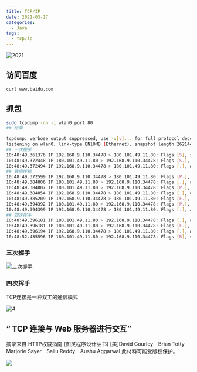 ```yaml
---
title: TCP/IP
date: 2021-03-17
categories:
  - Java
tags:
  - tcp/ip
---
```


![2021](https://gitee.com/snowyan/image/raw/master/md/2021-03-17_11-02.png)


<!-- more -->

## 访问百度

```bash
curl www.baidu.com
```

## 抓包

```bash
sudo tcpdump -nn -i wlan0 port 80
## 结果

tcpdump: verbose output suppressed, use -v[v]... for full protocol decode
listening on wlan0, link-type EN10MB (Ethernet), snapshot length 262144 bytes
## 三次握手
10:48:49.361376 IP 192.168.9.110.34478 > 180.101.49.11.80: Flags [S], seq 3423292822, win 64240, options [mss 1460,sackOK,TS val 3862252387 ecr 0,nop,wscale 7], length 0
10:48:49.372448 IP 180.101.49.11.80 > 192.168.9.110.34478: Flags [S.], seq 330237084, ack 3423292823, win 8192, options [mss 1452,sackOK,nop,nop,nop,nop,nop,nop,nop,nop,nop,nop,nop,wscale 5], length 0
10:48:49.372494 IP 192.168.9.110.34478 > 180.101.49.11.80: Flags [.], ack 1, win 502, length 0
## 数据传输
10:48:49.372599 IP 192.168.9.110.34478 > 180.101.49.11.80: Flags [P.], seq 1:78, ack 1, win 502, length 77: HTTP: GET / HTTP/1.1
10:48:49.384806 IP 180.101.49.11.80 > 192.168.9.110.34478: Flags [.], ack 78, win 908, length 0
10:48:49.384807 IP 180.101.49.11.80 > 192.168.9.110.34478: Flags [P.], seq 1:2782, ack 78, win 908, length 2781: HTTP: HTTP/1.1 200 OK
10:48:49.384854 IP 192.168.9.110.34478 > 180.101.49.11.80: Flags [.], ack 2782, win 481, length 0
10:48:49.385209 IP 192.168.9.110.34478 > 180.101.49.11.80: Flags [F.], seq 78, ack 2782, win 501, length 0
10:48:49.394392 IP 180.101.49.11.80 > 192.168.9.110.34478: Flags [P.], seq 1453:2782, ack 78, win 908, length 1329: HTTP
10:48:49.394399 IP 192.168.9.110.34478 > 180.101.49.11.80: Flags [.], ack 2782, win 501, options [nop,nop,sack 1 {1453:2782}], length 0
## 四次挥手
10:48:49.396181 IP 180.101.49.11.80 > 192.168.9.110.34478: Flags [.], ack 79, win 908, length 0
10:48:49.396181 IP 180.101.49.11.80 > 192.168.9.110.34478: Flags [F.], seq 2782, ack 79, win 908, length 0
10:48:49.396194 IP 192.168.9.110.34478 > 180.101.49.11.80: Flags [.], ack 2783, win 501, length 0
10:48:52.435596 IP 180.101.49.11.80 > 192.168.9.110.34478: Flags [R], seq 330239867, win 0, length 0
```

### 三次握手

![三次握手](https://gitee.com/snowyan/image/raw/master/md/2021-03-17_11-09.png)

### 四次挥手

TCP连接是一种双工的通信模式

![4](https://gitee.com/snowyan/image/raw/master/md/2021-03-17_11-10.png)


## “ TCP 连接与 Web 服务器进行交互”

摘录来自
HTTP权威指南 (图灵程序设计丛书)
[美]David Gourley　Brian Totty　Marjorie Sayer　Sailu Reddy　Aushu Aggarwal
此材料可能受版权保护。

![](https://gitee.com/snowyan/image/raw/master/2021/202112161517367.png)